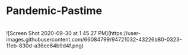 # Pandemic-Pastime</br>
</br>
![Screen Shot 2020-09-30 at 1 45 27 PM](https://user-images.githubusercontent.com/66084799/94721032-43226b80-0323-11eb-830d-a36ee84b9d4f.png)
